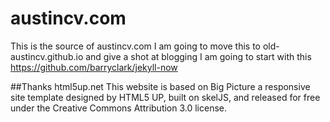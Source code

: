 austincv.com
============

This is the source of austincv.com
I am going to move this to old-austincv.github.io and give a shot at blogging
I am going to start with this https://github.com/barryclark/jekyll-now


##Thanks html5up.net
This website is based on Big Picture a responsive site template designed by HTML5 UP, built on skelJS, and released for free under the Creative Commons Attribution 3.0 license.

